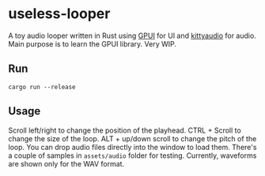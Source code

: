 # useless-looper
A toy audio looper written in Rust using [GPUI](https://github.com/zed-industries/zed/tree/main/crates/gpui) for UI and [kittyaudio](https://github.com/zeozeozeo/kittyaudio) for audio. Main purpose is to learn the GPUI library. Very WIP.

## Run
```
cargo run --release
```
## Usage
Scroll left/right to change the position of the playhead.
CTRL + Scroll to change the size of the loop.
ALT + up/down scroll to change the pitch of the loop.
You can drop audio files directly into the window to load them.
There's a couple of samples in `assets/audio` folder for testing.
Currently, waveforms are shown only for the WAV format.
